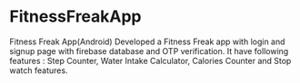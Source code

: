 # FitnessFreakApp
Fitness Freak App(Android)
Developed a Fitness Freak app with login and signup page with firebase database and OTP verification.
It have following features : Step Counter, Water Intake Calculator, Calories Counter and Stop watch features.
